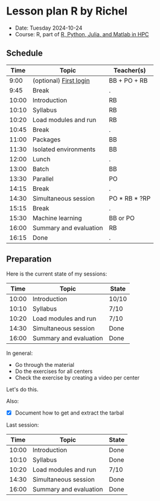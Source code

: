 # Lesson plan R by Richel

- Date: Tuesday 2024-10-24
- Course: R, part of [R, Python, Julia, and Matlab in HPC](https://github.com/UPPMAX/R-python-julia-matlab-HPC/)

## Schedule

| Time  | Topic                                                                                          | Teacher(s)      |
| ----- | ---------------------------------------------------------------------------------------------- | --------------- |
| 9:00  | (optional) [First login](https://uppmax.github.io/R-python-julia-matlab-HPC/common/login.html) | BB + PO + RB    |
| 9:45  | Break                                                                                          | .               |
| 10:00 | Introduction                                                                                   | RB              |
| 10:10 | Syllabus                                                                                       | RB              |
| 10:20 | Load modules and run                                                                           | RB              |
| 10:45 | Break                                                                                          | .               |
| 11:00 | Packages                                                                                       | BB              |
| 11:30 | Isolated environments                                                                          | BB              |
| 12:00 | Lunch                                                                                          | .               |
| 13:00 | Batch                                                                                          | BB              |
| 13:30 | Parallel                                                                                       | PO              |
| 14:15 | Break                                                                                          | .               |
| 14:30 | Simultaneous session                                                                           | PO \* RB \* ?RP |
| 15:15 | Break                                                                                          | .               |
| 15:30 | Machine learning                                                                               | BB or PO        |
| 16:00 | Summary and evaluation                                                                         | RB              |
| 16:15 | Done                                                                                           | .               |

## Preparation

Here is the current state of my sessions:

Time  | Topic                   | State
------|-------------------------|------
10:00 | Introduction            | 10/10
10:10 | Syllabus                | 7/10
10:20 | Load modules and run    | 7/10
14:30 | Simultaneous session    | Done
16:00 | Summary and evaluation  | Done

In general:

- Go through the material
- Do the exercises for all centers
- Check the exercise by creating a video per center

Let's do this. 

Also:

- [x] Document how to get and extract the tarbal

Last session:

Time  | Topic                   | State
------|-------------------------|------
10:00 | Introduction            | Done
10:10 | Syllabus                | Done
10:20 | Load modules and run    | 7/10
14:30 | Simultaneous session    | Done
16:00 | Summary and evaluation  | Done

